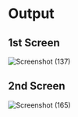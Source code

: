# Output
## 1st Screen
![Screenshot (137)](https://github.com/aradhanayada/PW-assignment1-solution/assets/103102710/8fea3ce1-12e0-4440-bb65-b5b74a41b7f2)
## 2nd Screen
![Screenshot (165)](https://github.com/aradhanayada/PW-assignment1-solution/assets/103102710/e9afcc1b-7a17-466a-af1b-6cf8b8760440)
